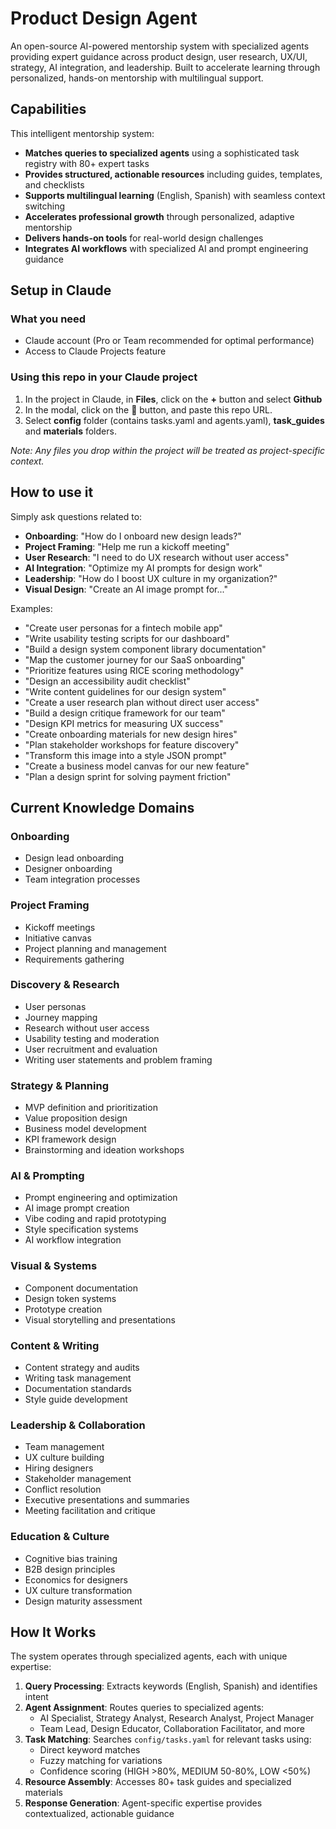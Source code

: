 # Product Design Agent

An open-source AI-powered mentorship system with specialized agents providing expert guidance across product design, user research, UX/UI, strategy, AI integration, and leadership. Built to accelerate learning through personalized, hands-on mentorship with multilingual support.

## Capabilities

This intelligent mentorship system:
- **Matches queries to specialized agents** using a sophisticated task registry with 80+ expert tasks
- **Provides structured, actionable resources** including guides, templates, and checklists
- **Supports multilingual learning** (English, Spanish) with seamless context switching
- **Accelerates professional growth** through personalized, adaptive mentorship
- **Delivers hands-on tools** for real-world design challenges
- **Integrates AI workflows** with specialized AI and prompt engineering guidance

## Setup in Claude

### What you need
- Claude account (Pro or Team recommended for optimal performance)
- Access to Claude Projects feature

### Using this repo in your Claude project
1. In the project in Claude, in **Files**, click on the **+** button and select **Github**
2. In the modal, click on the 🔗 button, and paste this repo URL.
3. Select **config** folder (contains tasks.yaml and agents.yaml), **task_guides** and **materials** folders.

_Note: Any files you drop within the project will be treated as project-specific context._

## How to use it

Simply ask questions related to:
- **Onboarding**: "How do I onboard new design leads?"
- **Project Framing**: "Help me run a kickoff meeting"
- **User Research**: "I need to do UX research without user access"
- **AI Integration**: "Optimize my AI prompts for design work"
- **Leadership**: "How do I boost UX culture in my organization?"
- **Visual Design**: "Create an AI image prompt for..."

Examples:
- "Create user personas for a fintech mobile app"
- "Write usability testing scripts for our dashboard"
- "Build a design system component library documentation"
- "Map the customer journey for our SaaS onboarding"
- "Prioritize features using RICE scoring methodology"
- "Design an accessibility audit checklist"
- "Write content guidelines for our design system"
- "Create a user research plan without direct user access"
- "Build a design critique framework for our team"
- "Design KPI metrics for measuring UX success"
- "Create onboarding materials for new design hires"
- "Plan stakeholder workshops for feature discovery"
- "Transform this image into a style JSON prompt"
- "Create a business model canvas for our new feature"
- "Plan a design sprint for solving payment friction"

## Current Knowledge Domains

### Onboarding
- Design lead onboarding
- Designer onboarding
- Team integration processes

### Project Framing
- Kickoff meetings
- Initiative canvas
- Project planning and management
- Requirements gathering

### Discovery & Research
- User personas
- Journey mapping
- Research without user access
- Usability testing and moderation
- User recruitment and evaluation
- Writing user statements and problem framing

### Strategy & Planning
- MVP definition and prioritization
- Value proposition design
- Business model development
- KPI framework design
- Brainstorming and ideation workshops

### AI & Prompting
- Prompt engineering and optimization
- AI image prompt creation
- Vibe coding and rapid prototyping
- Style specification systems
- AI workflow integration

### Visual & Systems
- Component documentation
- Design token systems
- Prototype creation
- Visual storytelling and presentations

### Content & Writing
- Content strategy and audits
- Writing task management
- Documentation standards
- Style guide development

### Leadership & Collaboration
- Team management
- UX culture building
- Hiring designers
- Stakeholder management
- Conflict resolution
- Executive presentations and summaries
- Meeting facilitation and critique

### Education & Culture
- Cognitive bias training
- B2B design principles
- Economics for designers
- UX culture transformation
- Design maturity assessment

## How It Works

The system operates through specialized agents, each with unique expertise:

1. **Query Processing**: Extracts keywords (English, Spanish) and identifies intent
2. **Agent Assignment**: Routes queries to specialized agents:
   - AI Specialist, Strategy Analyst, Research Analyst, Project Manager
   - Team Lead, Design Educator, Collaboration Facilitator, and more
3. **Task Matching**: Searches `config/tasks.yaml` for relevant tasks using:
   - Direct keyword matches
   - Fuzzy matching for variations
   - Confidence scoring (HIGH >80%, MEDIUM 50-80%, LOW <50%)
4. **Resource Assembly**: Accesses 80+ task guides and specialized materials
5. **Response Generation**: Agent-specific expertise provides contextualized, actionable guidance
